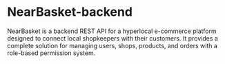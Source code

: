 # NearBasket-backend

NearBasket is a backend REST API for a hyperlocal e-commerce platform designed to connect local shopkeepers with their customers. It provides a complete solution for managing users, shops, products, and orders with a role-based permission system.